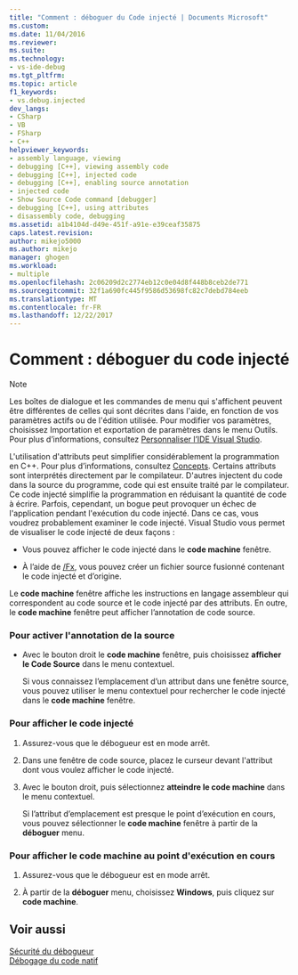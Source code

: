 ```yaml
---
title: "Comment : déboguer du Code injecté | Documents Microsoft"
ms.custom: 
ms.date: 11/04/2016
ms.reviewer: 
ms.suite: 
ms.technology:
- vs-ide-debug
ms.tgt_pltfrm: 
ms.topic: article
f1_keywords:
- vs.debug.injected
dev_langs:
- CSharp
- VB
- FSharp
- C++
helpviewer_keywords:
- assembly language, viewing
- debugging [C++], viewing assembly code
- debugging [C++], injected code
- debugging [C++], enabling source annotation
- injected code
- Show Source Code command [debugger]
- debugging [C++], using attributes
- disassembly code, debugging
ms.assetid: a1b4104d-d49e-451f-a91e-e39ceaf35875
caps.latest.revision: 
author: mikejo5000
ms.author: mikejo
manager: ghogen
ms.workload:
- multiple
ms.openlocfilehash: 2c06209d2c2774eb12c0e04d8f448b8ceb2de771
ms.sourcegitcommit: 32f1a690fc445f9586d53698fc82c7debd784eeb
ms.translationtype: MT
ms.contentlocale: fr-FR
ms.lasthandoff: 12/22/2017
---
```

# <a name="how-to-debug-injected-code"></a>Comment : déboguer du code injecté
> [!NOTE]
>  Les boîtes de dialogue et les commandes de menu qui s'affichent peuvent être différentes de celles qui sont décrites dans l'aide, en fonction de vos paramètres actifs ou de l'édition utilisée. Pour modifier vos paramètres, choisissez Importation et exportation de paramètres dans le menu Outils. Pour plus d’informations, consultez [Personnaliser l’IDE Visual Studio](../ide/personalizing-the-visual-studio-ide.md).  
  
 L'utilisation d'attributs peut simplifier considérablement la programmation en C++. Pour plus d’informations, consultez [Concepts](/cpp/windows/attributed-programming-concepts). Certains attributs sont interprétés directement par le compilateur. D'autres injectent du code dans la source du programme, code qui est ensuite traité par le compilateur. Ce code injecté simplifie la programmation en réduisant la quantité de code à écrire. Parfois, cependant, un bogue peut provoquer un échec de l'application pendant l'exécution du code injecté. Dans ce cas, vous voudrez probablement examiner le code injecté. Visual Studio vous permet de visualiser le code injecté de deux façons :  
  
-   Vous pouvez afficher le code injecté dans le **code machine** fenêtre.  
  
-   À l’aide de [/Fx](/cpp/build/reference/fx-merge-injected-code), vous pouvez créer un fichier source fusionné contenant le code injecté et d’origine.  
  
 Le **code machine** fenêtre affiche les instructions en langage assembleur qui correspondent au code source et le code injecté par des attributs. En outre, le **code machine** fenêtre peut afficher l’annotation de code source.  
  
### <a name="to-turn-on-source-annotation"></a>Pour activer l'annotation de la source  
  
-   Avec le bouton droit le **code machine** fenêtre, puis choisissez **afficher le Code Source** dans le menu contextuel.  
  
     Si vous connaissez l’emplacement d’un attribut dans une fenêtre source, vous pouvez utiliser le menu contextuel pour rechercher le code injecté dans le **code machine** fenêtre.  
  
### <a name="to-view-injected-code"></a>Pour afficher le code injecté  
  
1.  Assurez-vous que le débogueur est en mode arrêt.  
  
2.  Dans une fenêtre de code source, placez le curseur devant l'attribut dont vous voulez afficher le code injecté.  
  
3.  Avec le bouton droit, puis sélectionnez **atteindre le code machine** dans le menu contextuel.  
  
     Si l’attribut d’emplacement est presque le point d’exécution en cours, vous pouvez sélectionner le **code machine** fenêtre à partir de la **déboguer** menu.  
  
### <a name="to-view-the-disassembly-code-at-the-current-execution-point"></a>Pour afficher le code machine au point d'exécution en cours  
  
1.  Assurez-vous que le débogueur est en mode arrêt.  
  
2.  À partir de la **déboguer** menu, choisissez **Windows**, puis cliquez sur **code machine**.  
  
## <a name="see-also"></a>Voir aussi  
 [Sécurité du débogueur](../debugger/debugger-security.md)   
 [Débogage du code natif](../debugger/debugging-native-code.md)